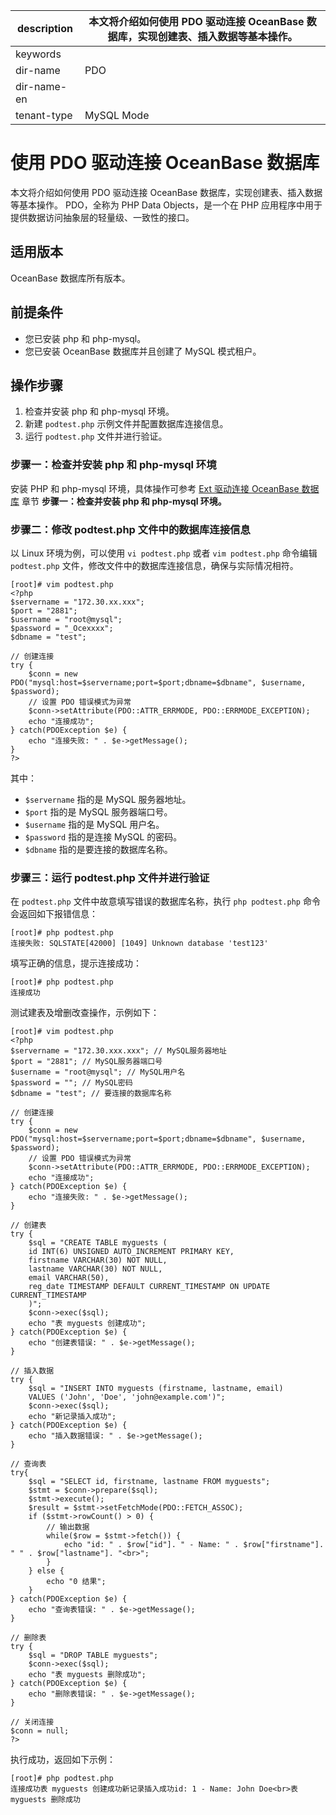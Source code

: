 |description|本文将介绍如何使用 PDO 驱动连接 OceanBase 数据库，实现创建表、插入数据等基本操作。|
|---|---|
|keywords||
|dir-name|PDO|
|dir-name-en||
|tenant-type|MySQL Mode|

# 使用 PDO 驱动连接 OceanBase 数据库

本文将介绍如何使用 PDO 驱动连接 OceanBase 数据库，实现创建表、插入数据等基本操作。
PDO，全称为 PHP Data Objects，是一个在 PHP 应用程序中用于提供数据访问抽象层的轻量级、一致性的接口。

## 适用版本

OceanBase 数据库所有版本。

## 前提条件

* 您已安装 php 和 php-mysql。
* 您已安装 OceanBase 数据库并且创建了 MySQL 模式租户。

## 操作步骤

1. 检查并安装 php 和 php-mysql 环境。
2. 新建 `podtest.php` 示例文件并配置数据库连接信息。
3. 运行 `podtest.php` 文件并进行验证。

### 步骤一：检查并安装 php 和 php-mysql 环境

安装 PHP 和 php-mysql 环境，具体操作可参考 [Ext 驱动连接  OceanBase 数据库](../500.php-of-mysql-mode/100.ext-driver-connects-to-oceanbase-database.md) 章节 **步骤一：检查并安装 php 和 php-mysql 环境。**

### 步骤二：修改 podtest.php 文件中的数据库连接信息

以 Linux 环境为例，可以使用 `vi podtest.php` 或者 `vim podtest.php` 命令编辑 `podtest.php` 文件，修改文件中的数据库连接信息，确保与实际情况相符。

```shell
[root]# vim podtest.php
<?php
$servername = "172.30.xx.xxx";
$port = "2881";
$username = "root@mysql";
$password = "_Ocexxxx";
$dbname = "test";

// 创建连接
try {
    $conn = new PDO("mysql:host=$servername;port=$port;dbname=$dbname", $username, $password);
    // 设置 PDO 错误模式为异常
    $conn->setAttribute(PDO::ATTR_ERRMODE, PDO::ERRMODE_EXCEPTION);
    echo "连接成功";
} catch(PDOException $e) {
    echo "连接失败: " . $e->getMessage();
}
?>
```

其中：

* `$servername` 指的是 MySQL 服务器地址。
* `$port` 指的是 MySQL 服务器端口号。
* `$username` 指的是 MySQL 用户名。
* `$password` 指的是连接 MySQL 的密码。
* `$dbname` 指的是要连接的数据库名称。

### 步骤三：运行 podtest.php 文件并进行验证

在 `podtest.php` 文件中故意填写错误的数据库名称，执行 `php podtest.php` 命令会返回如下报错信息：

```shell
[root]# php podtest.php
连接失败: SQLSTATE[42000] [1049] Unknown database 'test123'
```

填写正确的信息，提示连接成功：

```shell
[root]# php podtest.php
连接成功
```

测试建表及增删改查操作，示例如下：

```shell
[root]# vim podtest.php
<?php
$servername = "172.30.xxx.xxx"; // MySQL服务器地址
$port = "2881"; // MySQL服务器端口号
$username = "root@mysql"; // MySQL用户名
$password = ""; // MySQL密码
$dbname = "test"; // 要连接的数据库名称

// 创建连接
try {
    $conn = new PDO("mysql:host=$servername;port=$port;dbname=$dbname", $username, $password);
    // 设置 PDO 错误模式为异常
    $conn->setAttribute(PDO::ATTR_ERRMODE, PDO::ERRMODE_EXCEPTION);
    echo "连接成功";
} catch(PDOException $e) {
    echo "连接失败: " . $e->getMessage();
}

// 创建表
try {
    $sql = "CREATE TABLE myguests (
    id INT(6) UNSIGNED AUTO_INCREMENT PRIMARY KEY,
    firstname VARCHAR(30) NOT NULL,
    lastname VARCHAR(30) NOT NULL,
    email VARCHAR(50),
    reg_date TIMESTAMP DEFAULT CURRENT_TIMESTAMP ON UPDATE CURRENT_TIMESTAMP
    )";
    $conn->exec($sql);
    echo "表 myguests 创建成功";
} catch(PDOException $e) {
    echo "创建表错误: " . $e->getMessage();
}

// 插入数据
try {
    $sql = "INSERT INTO myguests (firstname, lastname, email)
    VALUES ('John', 'Doe', 'john@example.com')";
    $conn->exec($sql);
    echo "新记录插入成功";
} catch(PDOException $e) {
    echo "插入数据错误: " . $e->getMessage();
}

// 查询表
try{
    $sql = "SELECT id, firstname, lastname FROM myguests";
    $stmt = $conn->prepare($sql);
    $stmt->execute();
    $result = $stmt->setFetchMode(PDO::FETCH_ASSOC);
    if ($stmt->rowCount() > 0) {
        // 输出数据
        while($row = $stmt->fetch()) {
            echo "id: " . $row["id"]. " - Name: " . $row["firstname"]. " " . $row["lastname"]. "<br>";
        }
    } else {
        echo "0 结果";
    }
} catch(PDOException $e) {
    echo "查询表错误: " . $e->getMessage();
}

// 删除表
try {
    $sql = "DROP TABLE myguests";
    $conn->exec($sql);
    echo "表 myguests 删除成功";
} catch(PDOException $e) {
    echo "删除表错误: " . $e->getMessage();
}

// 关闭连接
$conn = null;
?>
```

执行成功，返回如下示例：

```shell
[root]# php podtest.php
连接成功表 myguests 创建成功新记录插入成功id: 1 - Name: John Doe<br>表 myguests 删除成功
```
